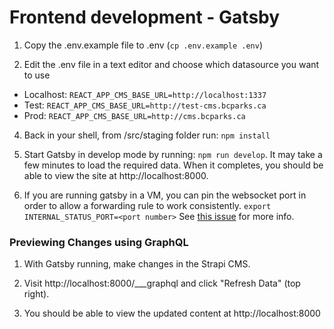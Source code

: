 # Frontend development - Gatsby
    
1.  Copy the .env.example file to .env (`cp .env.example .env`)
    
2.  Edit the .env file in a text editor and choose which datasource you want to use
- Localhost: `REACT_APP_CMS_BASE_URL=http://localhost:1337`
- Test:  `REACT_APP_CMS_BASE_URL=http://test-cms.bcparks.ca`
- Prod: `REACT_APP_CMS_BASE_URL=http://cms.bcparks.ca`
    
4.  Back in your shell, from /src/staging folder run: `npm install`
    
5.  Start Gatsby in develop mode by running: `npm run develop`. It may take a few minutes to load the required data. When it completes, you should be able to view the site at http://localhost:8000.

6. If you are running gatsby in a VM, you can pin the websocket port in order to allow a forwarding rule to work consistently. `export INTERNAL_STATUS_PORT=<port number>` See [this issue](https://github.com/gatsbyjs/gatsby/blob/247b1dc0441fdade52a5ff7a71de8c9340ee05fd/packages/gatsby/src/commands/develop.ts#L213) for more info.


### Previewing Changes using GraphQL

1.  With Gatsby running, make changes in the Strapi CMS.
    
2.  Visit http://localhost:8000/___graphql and click "Refresh Data" (top right).
    
3. You should be able to view the updated content at http://localhost:8000